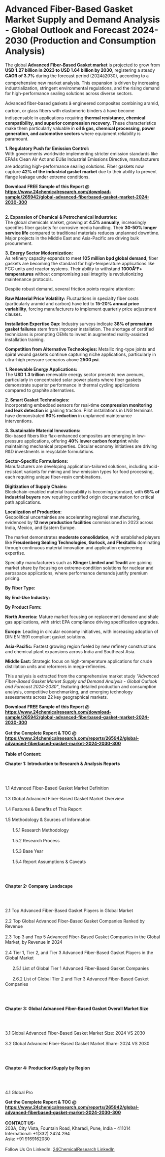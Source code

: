 <h1>Advanced Fiber-Based Gasket Market Supply and Demand Analysis - Global Outlook and Forecast 2024-2030 (Production and Consumption Analysis)</h1><p>The global <strong>Advanced Fiber-Based Gasket market</strong> is projected to grow from <strong>USD 1.27 billion in 2023 to USD 1.64 billion by 2030</strong>, registering a steady <strong>CAGR of 3.7%</strong> during the forecast period (2024â2030), according to a comprehensive new market analysis. This expansion is driven by increasing industrialization, stringent environmental regulations, and the rising demand for high-performance sealing solutions across diverse sectors.</p><p>Advanced fiber-based gaskets â engineered composites combining aramid, carbon, or glass fibers with elastomeric binders â have become indispensable in applications requiring <strong>thermal resistance, chemical compatibility, and superior compression recovery</strong>. These characteristics make them particularly valuable in <strong>oil &amp; gas, chemical processing, power generation, and automotive sectors</strong> where equipment reliability is paramount.</p><p><strong>1. Regulatory Push for Emission Control:</strong><br>
With governments worldwide implementing stricter emission standards like EPAâs Clean Air Act and EUâs Industrial Emissions Directive, manufacturers are adopting high-performance sealing solutions. Fiber gaskets now capture <strong>42% of the industrial gasket market</strong> due to their ability to prevent flange leakage under extreme conditions.</p><div><b>Download FREE Sample of this Report @ 
            <a href="https://www.24chemicalresearch.com/download-sample/265942/global-advanced-fiberbased-gasket-market-2024-2030-300">
            https://www.24chemicalresearch.com/download-sample/265942/global-advanced-fiberbased-gasket-market-2024-2030-300</a></b></div><br><p><strong>2. Expansion of Chemical &amp; Petrochemical Industries:</strong><br>
The global chemicals market, growing at <strong>4.5% annually</strong>, increasingly specifies fiber gaskets for corrosive media handling. Their <strong>30-50% longer service life</strong> compared to traditional materials reduces unplanned downtime. Major projects in the Middle East and Asia-Pacific are driving bulk procurement.</p><p><strong>3. Energy Sector Modernization:</strong><br>
As refinery capacity expands to meet <strong>105 million bpd global demand</strong>, fiber gaskets are becoming the standard for high-temperature applications like FCC units and reactor systems. Their ability to withstand <strong>1000Â°F+ temperatures</strong> without compromising seal integrity is revolutionizing maintenance protocols.</p><p>Despite robust demand, several friction points require attention:</p><p><strong>Raw Material Price Volatility:</strong> Fluctuations in specialty fiber costs (particularly aramid and carbon) have led to <strong>15-20% annual price variability</strong>, forcing manufacturers to implement quarterly price adjustment clauses.</p><p><strong>Installation Expertise Gap:</strong> Industry surveys indicate <strong>38% of premature gasket failures</strong> stem from improper installation. The shortage of certified technicians is prompting OEMs to invest in augmented reality-assisted installation training.</p><p><strong>Competition from Alternative Technologies:</strong> Metallic ring-type joints and spiral wound gaskets continue capturing niche applications, particularly in ultra-high pressure scenarios above <strong>2500 psi</strong>.</p><p><strong>1. Renewable Energy Applications:</strong><br>
The <strong>USD 1.3 trillion</strong> renewable energy sector presents new avenues, particularly in concentrated solar power plants where fiber gaskets demonstrate superior performance in thermal cycling applications compared to graphite alternatives.</p><p><strong>2. Smart Gasket Technologies:</strong><br>
Incorporating embedded sensors for real-time <strong>compression monitoring and leak detection</strong> is gaining traction. Pilot installations in LNG terminals have demonstrated <strong>60% reduction</strong> in unplanned maintenance interventions.</p><p><strong>3. Sustainable Material Innovations:</strong><br>
Bio-based fibers like flax-enhanced composites are emerging in low-pressure applications, offering <strong>40% lower carbon footprint</strong> while maintaining mechanical properties. Circular economy initiatives are driving R&amp;D investments in recyclable formulations.</p><p><strong>Sector-Specific Formulations:</strong><br>
	Manufacturers are developing application-tailored solutions, including acid-resistant variants for mining and low-emission types for food processing, each requiring unique fiber-resin combinations.</p><p><strong>Digitization of Supply Chains:</strong><br>
	Blockchain-enabled material traceability is becoming standard, with <strong>65% of industrial buyers</strong> now requiring certified origin documentation for critical path applications.</p><p><strong>Localization of Production:</strong><br>
	Geopolitical uncertainties are accelerating regional manufacturing, evidenced by <strong>12 new production facilities</strong> commissioned in 2023 across India, Mexico, and Eastern Europe.</p><p>The market demonstrates <strong>moderate consolidation</strong>, with established players like <strong>Freudenberg Sealing Technologies, Garlock, and Flexitallic</strong> dominating through continuous material innovation and application engineering expertise.</p><p>Specialty manufacturers such as <strong>Klinger Limited and Teadit</strong> are gaining market share by focusing on extreme-condition solutions for nuclear and aerospace applications, where performance demands justify premium pricing.</p><p><strong>By Fiber Type:</strong></p><p><strong>By End-Use Industry:</strong></p><p><strong>By Product Form:</strong></p><p><strong>North America:</strong> Mature market focusing on replacement demand and shale gas applications, with strict EPA compliance driving specification upgrades.</p><p><strong>Europe:</strong> Leading in circular economy initiatives, with increasing adoption of DIN EN 1591 compliant gasket solutions.</p><p><strong>Asia-Pacific:</strong> Fastest growing region fueled by new refinery constructions and chemical plant expansions across India and Southeast Asia.</p><p><strong>Middle East:</strong> Strategic focus on high-temperature applications for crude distillation units and reformers in mega-refineries.</p><p>This analysis is extracted from the comprehensive market study <em>"Advanced Fiber-Based Gasket Market Supply and Demand Analysis - Global Outlook and Forecast 2024-2030"</em>, featuring detailed production and consumption analysis, competitive benchmarking, and emerging technology assessments across 22 key geographical markets.</p><div><b>Download FREE Sample of this Report @ 
            <a href="https://www.24chemicalresearch.com/download-sample/265942/global-advanced-fiberbased-gasket-market-2024-2030-300">
            https://www.24chemicalresearch.com/download-sample/265942/global-advanced-fiberbased-gasket-market-2024-2030-300</a></b></div><br><div><b>Get the Complete Report & TOC @ 
            <a href="https://www.24chemicalresearch.com/reports/265942/global-advanced-fiberbased-gasket-market-2024-2030-300">
            https://www.24chemicalresearch.com/reports/265942/global-advanced-fiberbased-gasket-market-2024-2030-300</a></b></div><br>
            <b>Table of Content:</b><p><p><strong>Chapter 1: Introduction to Research &amp; Analysis Reports</strong></p><br />
<br />
<p>1.1 Advanced Fiber-Based Gasket  Market Definition<br /><br />
1.3 Global Advanced Fiber-Based Gasket  Market Overview<br /><br />
1.4 Features &amp; Benefits of This Report<br /><br />
1.5 Methodology &amp; Sources of Information<br /><br />
&nbsp;&nbsp;&nbsp;&nbsp;&nbsp; 1.5.1 Research Methodology<br /><br />
&nbsp;&nbsp;&nbsp;&nbsp;&nbsp; 1.5.2 Research Process<br /><br />
&nbsp;&nbsp;&nbsp;&nbsp;&nbsp; 1.5.3 Base Year<br /><br />
&nbsp;&nbsp;&nbsp;&nbsp;&nbsp; 1.5.4 Report Assumptions &amp; Caveats</p><br />
<br />
<p><strong>Chapter 2: Company Landscape</strong></p><br />
<br />
<p>2.1 Top Advanced Fiber-Based Gasket  Players in Global Market<br /><br />
2.2 Top Global Advanced Fiber-Based Gasket  Companies Ranked by Revenue<br /><br />
2.3 Top 3 and Top 5 Advanced Fiber-Based Gasket  Companies in the Global Market, by Revenue in 2024<br /><br />
2.4 Tier 1, Tier 2, and Tier 3 Advanced Fiber-Based Gasket  Players in the Global Market<br /><br />
&nbsp;&nbsp;&nbsp;&nbsp;&nbsp; 2.5.1 List of Global Tier 1 Advanced Fiber-Based Gasket  Companies<br /><br />
&nbsp;&nbsp;&nbsp;&nbsp;&nbsp; 2.6.2 List of Global Tier 2 and Tier 3 Advanced Fiber-Based Gasket  Companies</p><br />
<br />
<p><strong>Chapter 3: Global Advanced Fiber-Based Gasket  Overall Market Size</strong></p><br />
<br />
<p>3.1 Global Advanced Fiber-Based Gasket  Market Size: 2024 VS 2030<br /><br />
3.2 Global Advanced Fiber-Based Gasket  Market Share: 2024 VS 2030</p><br />
<br />
<p><strong>Chapter 4: Production/Supply by Region</strong></p><br />
<br />
<p>4.1 Global Pro</p><div><b>Get the Complete Report & TOC @ 
            <a href="https://www.24chemicalresearch.com/reports/265942/global-advanced-fiberbased-gasket-market-2024-2030-300">
            https://www.24chemicalresearch.com/reports/265942/global-advanced-fiberbased-gasket-market-2024-2030-300</a></b></div><br><b>CONTACT US:</b><br>
            203A, City Vista, Fountain Road, Kharadi, Pune, India - 411014<br>
            International: +1(332) 2424 294<br>
            Asia: +91 9169162030 <br><br>
            Follow Us On LinkedIn: <a href="https://www.linkedin.com/company/24chemicalresearch/">24ChemicalResearch LinkedIn</a>